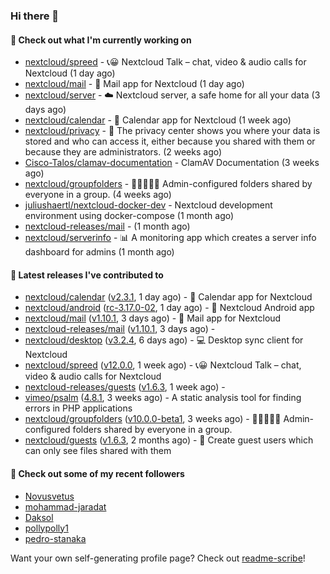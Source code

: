 ### Hi there 👋

#### 👷 Check out what I'm currently working on

- [nextcloud/spreed](https://github.com/nextcloud/spreed) - 📞😀 Nextcloud Talk – chat, video &amp; audio calls for Nextcloud (1 day ago)
- [nextcloud/mail](https://github.com/nextcloud/mail) - 💌 Mail app for Nextcloud (1 day ago)
- [nextcloud/server](https://github.com/nextcloud/server) - ☁️ Nextcloud server, a safe home for all your data (3 days ago)
- [nextcloud/calendar](https://github.com/nextcloud/calendar) - 📆 Calendar app for Nextcloud (1 week ago)
- [nextcloud/privacy](https://github.com/nextcloud/privacy) - 🔑 The privacy center shows you where your data is stored and who can access it, either because you shared with them or because they are administrators. (2 weeks ago)
- [Cisco-Talos/clamav-documentation](https://github.com/Cisco-Talos/clamav-documentation) - ClamAV Documentation (3 weeks ago)
- [nextcloud/groupfolders](https://github.com/nextcloud/groupfolders) - 📁👩‍👩‍👧‍👦 Admin-configured folders shared by everyone in a group. (4 weeks ago)
- [juliushaertl/nextcloud-docker-dev](https://github.com/juliushaertl/nextcloud-docker-dev) - Nextcloud development environment using docker-compose (1 month ago)
- [nextcloud-releases/mail](https://github.com/nextcloud-releases/mail) -  (1 month ago)
- [nextcloud/serverinfo](https://github.com/nextcloud/serverinfo) - 📊 A monitoring app which creates a server info dashboard for admins (1 month ago)

#### 🔭 Latest releases I've contributed to

- [nextcloud/calendar](https://github.com/nextcloud/calendar) ([v2.3.1](https://github.com/nextcloud/calendar/releases/tag/v2.3.1), 1 day ago) - 📆 Calendar app for Nextcloud
- [nextcloud/android](https://github.com/nextcloud/android) ([rc-3.17.0-02](https://github.com/nextcloud/android/releases/tag/rc-3.17.0-02), 1 day ago) - 📱 Nextcloud Android app
- [nextcloud/mail](https://github.com/nextcloud/mail) ([v1.10.1](https://github.com/nextcloud/mail/releases/tag/v1.10.1), 3 days ago) - 💌 Mail app for Nextcloud
- [nextcloud-releases/mail](https://github.com/nextcloud-releases/mail) ([v1.10.1](https://github.com/nextcloud-releases/mail/releases/tag/v1.10.1), 3 days ago) - 
- [nextcloud/desktop](https://github.com/nextcloud/desktop) ([v3.2.4](https://github.com/nextcloud/desktop/releases/tag/v3.2.4), 6 days ago) - 💻 Desktop sync client for Nextcloud
- [nextcloud/spreed](https://github.com/nextcloud/spreed) ([v12.0.0](https://github.com/nextcloud/spreed/releases/tag/v12.0.0), 1 week ago) - 📞😀 Nextcloud Talk – chat, video &amp; audio calls for Nextcloud
- [nextcloud-releases/guests](https://github.com/nextcloud-releases/guests) ([v1.6.3](https://github.com/nextcloud-releases/guests/releases/tag/v1.6.3), 1 week ago) - 
- [vimeo/psalm](https://github.com/vimeo/psalm) ([4.8.1](https://github.com/vimeo/psalm/releases/tag/4.8.1), 3 weeks ago) - A static analysis tool for finding errors in PHP applications
- [nextcloud/groupfolders](https://github.com/nextcloud/groupfolders) ([v10.0.0-beta1](https://github.com/nextcloud/groupfolders/releases/tag/v10.0.0-beta1), 3 weeks ago) - 📁👩‍👩‍👧‍👦 Admin-configured folders shared by everyone in a group.
- [nextcloud/guests](https://github.com/nextcloud/guests) ([v1.6.3](https://github.com/nextcloud/guests/releases/tag/v1.6.3), 2 months ago) - 🙈 Create guest users which can only see files shared with them

#### 👯 Check out some of my recent followers

- [Novusvetus](https://github.com/Novusvetus)
- [mohammad-jaradat](https://github.com/mohammad-jaradat)
- [Daksol](https://github.com/Daksol)
- [pollypolly1](https://github.com/pollypolly1)
- [pedro-stanaka](https://github.com/pedro-stanaka)

Want your own self-generating profile page? Check out [readme-scribe](https://github.com/muesli/readme-scribe)!
